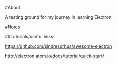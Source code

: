 #About

A testing ground for my journey in learning Electron.

#Notes

##Tutorials/useful links:

https://github.com/sindresorhus/awesome-electron

http://electron.atom.io/docs/tutorial/quick-start/
